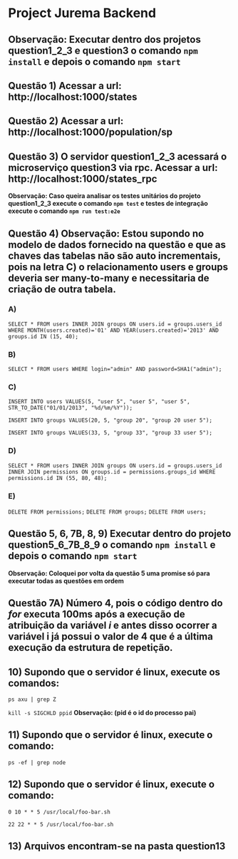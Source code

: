 # Project Jurema Backend

## **Observação: Executar dentro dos projetos question1_2_3 e question3 o comando `npm install` e depois o comando `npm start`**

## Questão 1) Acessar a url: **http://localhost:1000/states**

## Questão 2) Acessar a url: **http://localhost:1000/population/sp**

## Questão 3) O servidor question1_2_3 acessará o microserviço question3 via rpc. Acessar a url: **http://localhost:1000/states_rpc**

**Observação: Caso queira analisar os testes unitários do projeto question1_2_3 execute o comando `npm test` e testes de integração execute o comando `npm run test:e2e`**

## Questão 4) Observação: Estou supondo no modelo de dados fornecido na questão e que as chaves das tabelas não são auto incrementais, pois na letra C) o relacionamento users e groups deveria ser many-to-many e necessitaria de criação de outra tabela.

### A)

`SELECT * FROM users INNER JOIN groups ON users.id = groups.users_id WHERE MONTH(users.created)='01' AND YEAR(users.created)='2013' AND groups.id IN (15, 40);`

### B)

`SELECT * FROM users WHERE login="admin" AND password=SHA1("admin");`

### C)

`INSERT INTO users VALUES(5, "user 5", "user 5", "user 5", STR_TO_DATE("01/01/2013", "%d/%m/%Y"));`

`INSERT INTO groups VALUES(20, 5, "group 20", "group 20 user 5");`

`INSERT INTO groups VALUES(33, 5, "group 33", "group 33 user 5");`

### D)

`SELECT * FROM users INNER JOIN groups ON users.id = groups.users_id INNER JOIN permissions ON groups.id = permissions.groups_id WHERE permissions.id IN (55, 80, 48);`

### E)

`DELETE FROM permissions;`
`DELETE FROM groups;`
`DELETE FROM users;`

## Questão 5, 6, 7B, 8, 9) Executar dentro do projeto question5_6_7B_8_9 o comando `npm install` e depois o comando `npm start`

**Observação: Coloquei por volta da questão 5 uma promise só para executar todas as questões em ordem**

## Questão 7A) Número 4, pois o código dentro do **_for_** executa 100ms após a execução de atribuição da variável **_i_** e antes disso ocorrer a variável i já possui o valor de 4 que é a última execução da estrutura de repetição.

## 10) Supondo que o servidor é linux, execute os comandos:

`ps axu | grep Z`

`kill -s SIGCHLD ppid`
**Observação: (pid é o id do processo pai)**

## 11) Supondo que o servidor é linux, execute o comando:

`ps -ef | grep node`

## 12) Supondo que o servidor é linux, execute o comando:

`0 10 * * 5 /usr/local/foo-bar.sh`

`22 22 * * 5 /usr/local/foo-bar.sh`

## 13) Arquivos encontram-se na pasta question13
